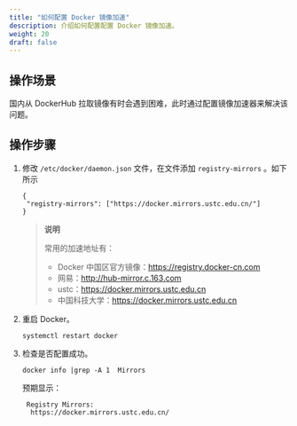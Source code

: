 ```yaml
---
title: "如何配置 Docker 镜像加速"
description: 介绍如何配置配置 Docker 镜像加速。
weight: 20
draft: false
---
```


## 操作场景

国内从 DockerHub 拉取镜像有时会遇到困难，此时通过配置镜像加速器来解决该问题。

## 操作步骤

1. 修改 `/etc/docker/daemon.json` 文件，在文件添加 `registry-mirrors` 。如下所示

   ```
   {
   	"registry-mirrors": ["https://docker.mirrors.ustc.edu.cn/"] 
   }
   ```

   > **说明**
   >
   > 常用的加速地址有：
   >
   > - Docker 中国区官方镜像：https://registry.docker-cn.com
   > - 网易：http://hub-mirror.c.163.com
   > - ustc：https://docker.mirrors.ustc.edu.cn
   > - 中国科技大学：https://docker.mirrors.ustc.edu.cn

 2. 重启 Docker。 

    ```
    systemctl restart docker
    ```

3. 检查是否配置成功。

   ```
   docker info |grep -A 1  Mirrors 
   ```

   预期显示：

   ```
    Registry Mirrors:
     https://docker.mirrors.ustc.edu.cn/
   ```


